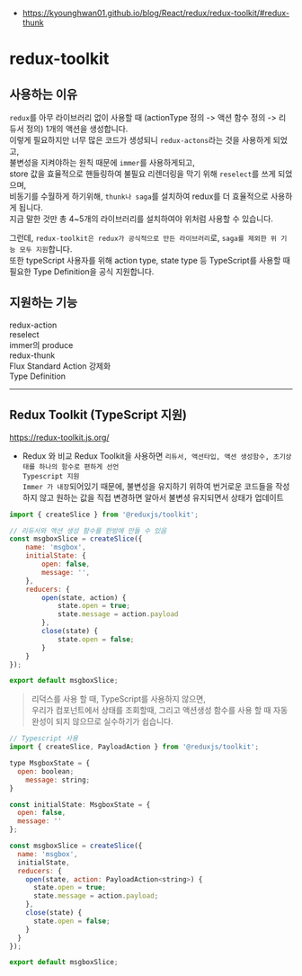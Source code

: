 - https://kyounghwan01.github.io/blog/React/redux/redux-toolkit/#redux-thunk  

# redux-toolkit
## 사용하는 이유   
`redux`를 아무 라이브러리 없이 사용할 때 (actionType 정의 -> 액션 함수 정의 -> 리듀서 정의) 1개의 액션을 생성합니다.  
이렇게 필요하지만 너무 많은 코드가 생성되니 `redux-actons`라는 것을 사용하게 되었고,  
불변성을 지켜야하는 원칙 때문에 `immer`를 사용하게되고,  
store 값을 효율적으로 핸들링하여 불필요 리렌더링을 막기 위해 `reselect`를 쓰게 되었으며,  
비동기를 수월하게 하기위해, `thunk나 saga`를 설치하여 redux를 더 효율적으로 사용하게 됩니다.  
지금 말한 것만 총 4~5개의 라이브러리를 설치하여야 위처럼 사용할 수 있습니다.  
  
그런데, `redux-toolkit은 redux가 공식적으로 만든 라이브러리`로, `saga를 제외한 위 기능 모두 지원`합니다.  
또한 typeScript 사용자를 위해 action type, state type 등 TypeScript를 사용할 때 필요한 Type Definition을 공식 지원합니다.  

## 지원하는 기능  
redux-action  
reselect  
immer의 produce  
redux-thunk  
Flux Standard Action 강제화  
Type Definition  


-----


## Redux Toolkit (TypeScript 지원)  
https://redux-toolkit.js.org/  

- Redux 와 비교
Redux Toolkit을 사용하면 `리듀서, 액션타입, 액션 생성함수, 초기상태를 하나의 함수로 편하게 선언`  
`Typescript 지원`  
`Immer 가 내장`되어있기 때문에, 불변성을 유지하기 위하여 번거로운 코드들을 작성하지 않고 원하는 값을 직접 변경하면 알아서 불변셩 유지되면서 상태가 업데이트  


```javascript 
import { createSlice } from '@reduxjs/toolkit';

// 리듀서와 액션 생성 함수를 한방에 만들 수 있음
const msgboxSlice = createSlice({
	name: 'msgbox',
	initialState: {
		open: false,
		message: '',
	},
	reducers: {
		open(state, action) {
			state.open = true;
			state.message = action.payload
		},
		close(state) {
			state.open = false;
		}
	}
});

export default msgboxSlice;
```

> 리덕스를 사용 할 때, TypeScript를 사용하지 않으면,   
우리가 컴포넌트에서 상태를 조회할때, 그리고 액션생성 함수를 사용 할 때 자동완성이 되지 않으므로 실수하기가 쉽습니다.

```javascript
// Typescript 사용
import { createSlice, PayloadAction } from '@reduxjs/toolkit';

type MsgboxState = {
  open: boolean;
	message: string;
}

const initialState: MsgboxState = {
  open: false,
  message: ''
};

const msgboxSlice = createSlice({
  name: 'msgbox',
  initialState,
  reducers: {
    open(state, action: PayloadAction<string>) {
      state.open = true;
      state.message = action.payload;
    },
    close(state) {
      state.open = false;
    }
  }
});

export default msgboxSlice;
```
